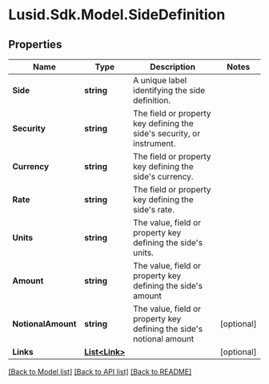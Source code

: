 # Lusid.Sdk.Model.SideDefinition

## Properties

Name | Type | Description | Notes
------------ | ------------- | ------------- | -------------
**Side** | **string** | A unique label identifying the side definition. | 
**Security** | **string** | The field or property key defining the side&#39;s security, or instrument. | 
**Currency** | **string** | The field or property key defining the side&#39;s currency. | 
**Rate** | **string** | The field or property key defining the side&#39;s rate. | 
**Units** | **string** | The value, field or property key defining the side&#39;s units. | 
**Amount** | **string** | The value, field or property key defining the side&#39;s amount | 
**NotionalAmount** | **string** | The value, field or property key defining the side&#39;s notional amount | [optional] 
**Links** | [**List&lt;Link&gt;**](Link.md) |  | [optional] 

[[Back to Model list]](../README.md#documentation-for-models) [[Back to API list]](../README.md#documentation-for-api-endpoints) [[Back to README]](../README.md)

